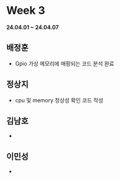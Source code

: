 # Week 3
**24.04.01 ~ 24.04.07**
   
## 배정훈   
*  Gpio 가상 메모리에 매핑되는 코드 분석 완료
## 정상지   
*   cpu 및 memory 정상성 확인 코드 작성   
## 김남호   
*    
## 이민성   
*   

